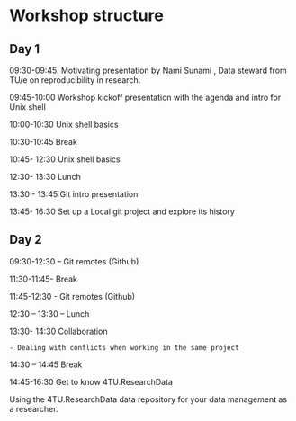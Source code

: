 # Workshop structure

## Day 1

09:30-09:45. Motivating presentation by Nami Sunami , Data steward from TU/e on reproducibility in research. 

09:45-10:00 Workshop kickoff presentation with the agenda and intro for Unix shell

10:00-10:30 Unix shell basics 

10:30-10:45 Break

10:45- 12:30 Unix shell basics 

12:30- 13:30 Lunch

13:30 - 13:45 Git intro presentation

13:45- 16:30 Set up a Local git project and explore its history 


## Day 2

09:30-12:30 – Git remotes (Github)

11:30-11:45- Break

11:45-12:30 - Git remotes (Github)

12:30 – 13:30 – Lunch 

13:30- 14:30 Collaboration 

    - Dealing with conflicts when working in the same project

14:30 – 14:45 Break 

14:45-16:30 Get to know 4TU.ResearchData

Using the 4TU.ResearchData data repository for your data management as a researcher. 



